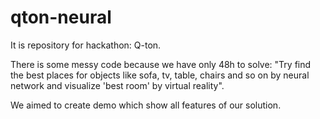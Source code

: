 # qton-neural

It is repository for hackathon: Q-ton. 

There is some messy code because we have only 48h to solve: "Try find the best places for objects like sofa, tv, table, chairs and so on by neural network and visualize 'best room' by virtual reality". 

We aimed to create demo which show all features of our solution. 

